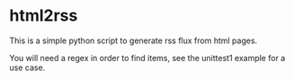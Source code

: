html2rss
========
This is a simple python script to generate rss flux from html pages.

You will need a regex in order to find items, see the unittest1 example for a use case.



